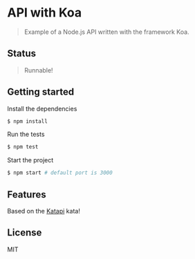 API with Koa
===

> Example of a Node.js API written with the framework Koa.


Status
---

> Runnable!


Getting started
---

Install the dependencies
```sh
$ npm install
```

Run the tests
```sh
$ npm test
```

Start the project
```sh
$ npm start # default port is 3000
```


Features
---

Based on the [Katapi](https://github.com/octo-woapi/katapi) kata!


License
---
MIT
